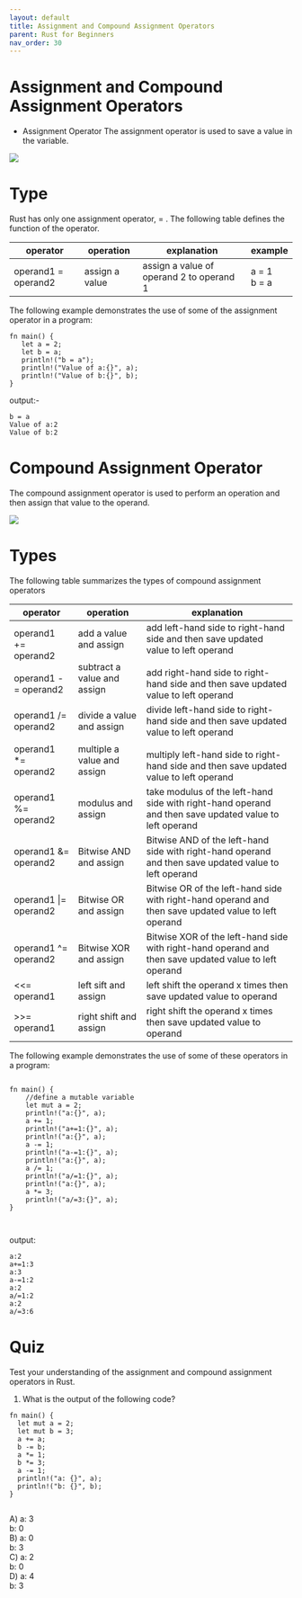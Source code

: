 ```yaml
---
layout: default
title: Assignment and Compound Assignment Operators
parent: Rust for Beginners
nav_order: 30
---
```



# Assignment and Compound Assignment Operators

- Assignment Operator 
The assignment operator is used to save a value in the variable.

![](https://raw.githubusercontent.com/sangam14/RustLabs/master/img/assignment-op.png)

# Type 
Rust has only one assignment operator, = . The following table defines the function of the operator.

| operator 	| operation  	| explanation 	| example 	|
|-	|-	|-	|-	|
| operand1 = operand2 	| assign a value  	| assign a value of operand 2  to operand 1 	| a = 1<br>b = a 	|


The following example demonstrates the use of some of the assignment operator in a program:
```
fn main() {
   let a = 2;
   let b = a;
   println!("b = a");
   println!("Value of a:{}", a);
   println!("Value of b:{}", b);
}

```
output:-

```
b = a
Value of a:2
Value of b:2

```
# Compound Assignment Operator 

The compound assignment operator is used to perform an operation and then assign that value to the operand.

![](https://raw.githubusercontent.com/sangam14/RustLabs/master/img/Compound-op.png)

# Types 

The following table summarizes the types of compound assignment operators

| operator 	| operation  	| explanation 	|
|-	|-	|-	|
| operand1 += operand2<br><br>operand1 -= operand2 	| add a value and assign<br><br>subtract a value and assign 	| add left-hand side to right-hand side and then save updated value to left operand<br><br>add right-hand side to right-hand side and then save updated value to left operand   	|
| operand1 /= operand2<br><br>operand1 *= operand2  	| divide a value and assign<br><br>multiple a value and assign 	| divide left-hand side to right-hand side and then save updated value to left operand<br><br>multiply left-hand side to right-hand side and then save updated value to left operand 	|
| operand1 %= operand2 	| modulus and assign 	| take modulus of the left-hand side with right-hand operand and then save updated value to left operand 	|
| operand1 &= operand2 	| Bitwise AND and assign 	| Bitwise AND  of the left-hand side with right-hand operand and then save updated value to left operand 	|
| operand1 \|= operand2 	| Bitwise OR and assign  	| Bitwise OR  of the left-hand side with right-hand operand and then save updated value to left operand 	|
| operand1 ^= operand2 	| Bitwise XOR and assign  	| Bitwise XOR  of the left-hand side with right-hand operand and then save updated value to left operand 	|
| <<= operand1  	| left sift and assign  	| left shift the operand x times then save updated value to operand  	|
| >>= operand1 	| right shift and assign 	| right shift the operand x times then save updated value to operand 	|


The following example demonstrates the use of some of these operators in a program:

```

fn main() {
    //define a mutable variable
    let mut a = 2;
    println!("a:{}", a);
    a += 1;
    println!("a+=1:{}", a);
    println!("a:{}", a);
    a -= 1;
    println!("a-=1:{}", a);
    println!("a:{}", a);
    a /= 1;
    println!("a/=1:{}", a);
    println!("a:{}", a);
    a *= 3;
    println!("a/=3:{}", a);
}



```
output:

```
a:2
a+=1:3
a:3
a-=1:2
a:2
a/=1:2
a:2
a/=3:6

```

# Quiz 

Test your understanding of the assignment and compound assignment operators in Rust.

1. What is the output of the following code?

```
fn main() {
  let mut a = 2;
  let mut b = 3;
  a += a;
  b -= b;
  a *= 1;
  b *= 3;
  a -= 1;
  println!("a: {}", a);
  println!("b: {}", b); 
}


```
A) a: 3 <br> 
   b: 0 <br> 
B) a: 0 <br> 
   b: 3 <br> 
C) a: 2 <br> 
   b: 0 <br> 
D) a: 4 <br> 
   b: 3 <br> 


